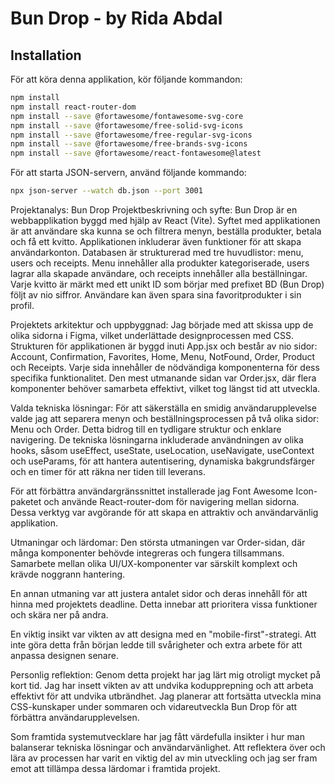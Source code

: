 # Bun Drop - by Rida Abdal

## Installation

För att köra denna applikation, kör följande kommandon:

```bash
npm install
npm install react-router-dom
npm install --save @fortawesome/fontawesome-svg-core
npm install --save @fortawesome/free-solid-svg-icons
npm install --save @fortawesome/free-regular-svg-icons
npm install --save @fortawesome/free-brands-svg-icons
npm install --save @fortawesome/react-fontawesome@latest
```

För att starta JSON-servern, använd följande kommando:
```bash
npx json-server --watch db.json --port 3001
```

Projektanalys: Bun Drop
Projektbeskrivning och syfte:
Bun Drop är en webbapplikation byggd med hjälp av React (Vite). Syftet med applikationen är att användare ska kunna se och filtrera menyn, beställa produkter, betala och få ett kvitto. Applikationen inkluderar även funktioner för att skapa användarkonton. Databasen är strukturerad med tre huvudlistor: menu, users och receipts. Menu innehåller alla produkter kategoriserade, users lagrar alla skapade användare, och receipts innehåller alla beställningar. Varje kvitto är märkt med ett unikt ID som börjar med prefixet BD (Bun Drop) följt av nio siffror. Användare kan även spara sina favoritprodukter i sin profil.

Projektets arkitektur och uppbyggnad:
Jag började med att skissa upp de olika sidorna i Figma, vilket underlättade designprocessen med CSS. Strukturen för applikationen är byggd inuti App.jsx och består av nio sidor: Account, Confirmation, Favorites, Home, Menu, NotFound, Order, Product och Receipts. Varje sida innehåller de nödvändiga komponenterna för dess specifika funktionalitet. Den mest utmanande sidan var Order.jsx, där flera komponenter behöver samarbeta effektivt, vilket tog längst tid att utveckla.

Valda tekniska lösningar:
För att säkerställa en smidig användarupplevelse valde jag att separera menyn och beställningsprocessen på två olika sidor: Menu och Order. Detta bidrog till en tydligare struktur och enklare navigering. De tekniska lösningarna inkluderade användningen av olika hooks, såsom useEffect, useState, useLocation, useNavigate, useContext och useParams, för att hantera autentisering, dynamiska bakgrundsfärger och en timer för att räkna ner tiden till leverans.

För att förbättra användargränssnittet installerade jag Font Awesome Icon-paketet och använde React-router-dom för navigering mellan sidorna. Dessa verktyg var avgörande för att skapa en attraktiv och användarvänlig applikation.

Utmaningar och lärdomar:
Den största utmaningen var Order-sidan, där många komponenter behövde integreras och fungera tillsammans. Samarbete mellan olika UI/UX-komponenter var särskilt komplext och krävde noggrann hantering.

En annan utmaning var att justera antalet sidor och deras innehåll för att hinna med projektets deadline. Detta innebar att prioritera vissa funktioner och skära ner på andra.

En viktig insikt var vikten av att designa med en "mobile-first"-strategi. Att inte göra detta från början ledde till svårigheter och extra arbete för att anpassa designen senare.

Personlig reflektion:
Genom detta projekt har jag lärt mig otroligt mycket på kort tid. Jag har insett vikten av att undvika kodupprepning och att arbeta effektivt för att undvika utbrändhet. Jag planerar att fortsätta utveckla mina CSS-kunskaper under sommaren och vidareutveckla Bun Drop för att förbättra användarupplevelsen.

Som framtida systemutvecklare har jag fått värdefulla insikter i hur man balanserar tekniska lösningar och användarvänlighet. Att reflektera över och lära av processen har varit en viktig del av min utveckling och jag ser fram emot att tillämpa dessa lärdomar i framtida projekt.
